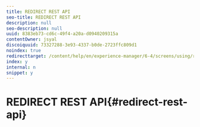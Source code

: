 ```yaml
---
title: REDIRECT REST API
seo-title: REDIRECT REST API
description: null
seo-description: null
uuid: 8383eb73-cd6c-49f4-a20a-d0940209315a
contentOwner: jsyal
discoiquuid: 73327288-3e93-4337-b0de-2723ffc809d1
noindex: true
redirecttarget: /content/help/en/experience-manager/6-4/screens/using/rest-api
index: y
internal: n
snippet: y
---
```


# REDIRECT REST API{#redirect-rest-api}

